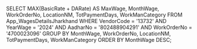 SELECT 
    MAX(BasicRate + DARate) AS MaxWage,
    MonthWage,
    WorkOrderNo,
    LocationNM,
    TotPaymentDays,
    WorkManCategory
FROM 
    App_WagesDetailsJharkhand
WHERE 
    VendorCode = '13732' 
    AND YearWage = '2024' 
    AND AadharNo = '802488904291' 
    AND WorkOrderNo = '4700023096'
GROUP BY 
    MonthWage,
    WorkOrderNo,
    LocationNM,
    TotPaymentDays,
    WorkManCategory
ORDER BY 
    MonthWage DESC;
